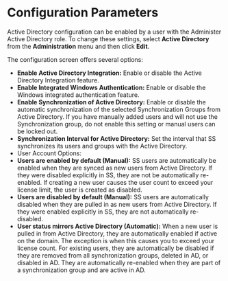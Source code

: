 [title]: # (Configuration Parameters)
[tags]: # (Active Directory)
[priority]: # (10)

# Configuration Parameters

Active Directory configuration can be enabled by a user with the Administer Active Directory role. To change these settings, select **Active Directory** from the **Administration** menu and then click **Edit**.

The configuration screen offers several options:

- **Enable Active Directory Integration:** Enable or disable the Active Directory Integration feature.
- **Enable Integrated Windows Authentication:** Enable or disable the Windows integrated authentication feature.
- **Enable Synchronization of Active Directory:** Enable or disable the automatic synchronization of the selected Synchronization Groups from Active Directory. If you have manually added users and will not use the Synchronization group, do not enable this setting or manual users can be locked out.
- **Synchronization Interval for Active Directory:** Set the interval that SS synchronizes its users and groups with the Active Directory.
- User Account Options:
- **Users are enabled by default (Manual):** SS users are automatically be enabled when they are synced as new users from Active Directory. If they were disabled explicitly in SS, they are not be automatically re-enabled. If creating a new user causes the user count to exceed your license limit, the user is created as disabled.
- **Users are disabled by default (Manual):** SS users are automatically disabled when they are pulled in as new users from Active Directory. If they were enabled explicitly in SS, they are not automatically re-disabled.
- **User status mirrors Active Directory (Automatic):** When a new user is pulled in from Active Directory, they are automatically enabled if active on the domain. The exception is when this causes you to exceed your license count. For existing users, they are automatically be disabled if they are removed from all synchronization groups, deleted in AD, or disabled in AD. They are automatically re-enabled when they are part of a synchronization group and are active in AD.
